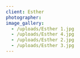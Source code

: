 ```yaml
---
client: Esther
photographer: 
image_gallery:
  - /uploads/Esther 1.jpg
  - /uploads/Esther 4.jpg
  - /uploads/Esther 2.jpg
  - /uploads/Esther 3.jpg
---
```


